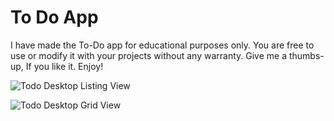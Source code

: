# To Do App
 I have made the To-Do app for educational purposes only. You are free to use or modify it with your projects without any warranty. Give me a thumbs-up, If you like it. Enjoy!
 
 ![Todo Desktop Listing View](https://user-images.githubusercontent.com/43209917/130412157-d0c78e1e-c86b-42fb-ac9b-600f24566868.png)
 
 ![Todo Desktop Grid View](https://user-images.githubusercontent.com/43209917/130412192-b3597ac1-d3d7-44e9-8cc8-bd0555bd9def.png)


